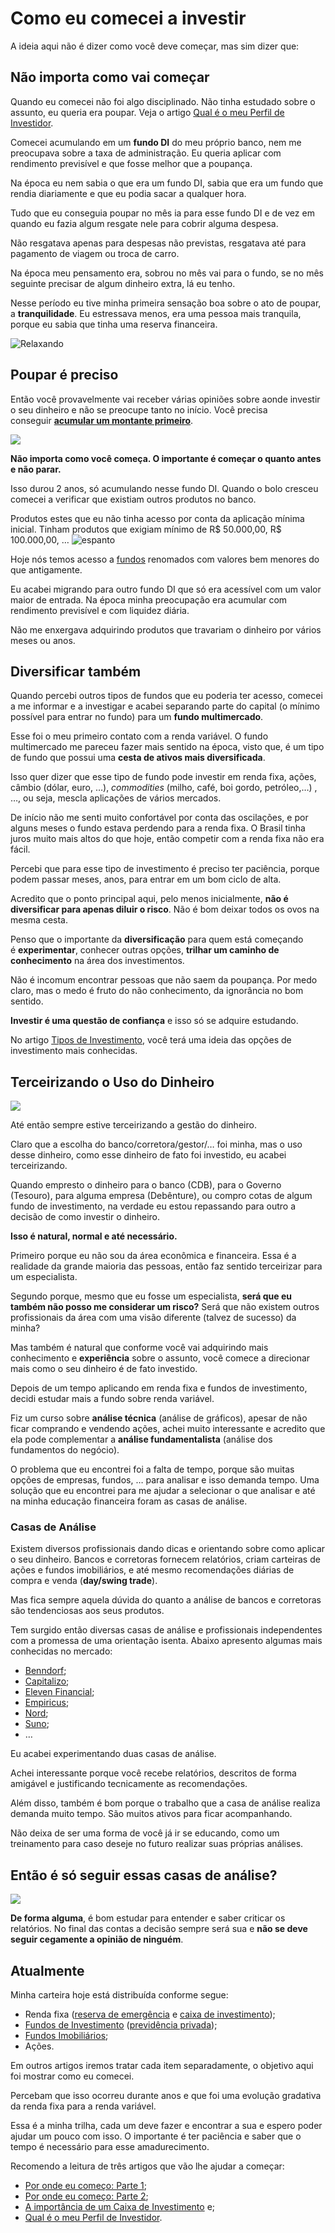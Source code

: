 # Como eu comecei a investir

A ideia aqui não é dizer como você deve começar, mas sim dizer que:

## Não importa como vai começar

Quando eu comecei não foi algo disciplinado. Não tinha estudado sobre o assunto, eu queria era poupar. Veja o artigo [Qual é o meu Perfil de Investidor]().

Comecei acumulando em um **fundo DI** do meu próprio banco, nem me preocupava sobre a taxa de administração. Eu queria aplicar com rendimento previsível e que fosse melhor que a poupança.

Na época eu nem sabia o que era um fundo DI, sabia que era um fundo que rendia diariamente e que eu podia sacar a qualquer hora.

Tudo que eu conseguia poupar no mês ia para esse fundo DI e de vez em quando eu fazia algum resgate nele para cobrir alguma despesa.

Não resgatava apenas para despesas não previstas, resgatava até para pagamento de viagem ou troca de carro.

Na época meu pensamento era, sobrou no mês vai para o fundo, se no mês seguinte precisar de algum dinheiro extra, lá eu tenho.

Nesse período eu tive minha primeira sensação boa sobre o ato de poupar, a **tranquilidade**. Eu estressava menos, era uma pessoa mais tranquila, porque eu sabia que tinha uma reserva financeira.

![Relaxando](https://github.com/jppreti/documents/blob/main/investimento/images/relaxando-2.png)

## Poupar é preciso

Então você provavelmente vai receber várias opiniões sobre aonde investir o seu dinheiro e não se preocupe tanto no início. Você precisa conseguir **[acumular um montante primeiro]()**.

![](https://github.com/jppreti/documents/blob/main/investimento/images/poupando-1.jpg)

**Não importa como você começa. O importante é começar o quanto antes e não parar.**

Isso durou 2 anos, só acumulando nesse fundo DI. Quando o bolo cresceu comecei a verificar que existiam outros produtos no banco.

Produtos estes que eu não tinha acesso por conta da aplicação mínima inicial. Tinham produtos que exigiam mínimo de R$ 50.000,00, R$ 100.000,00, … ![espanto](https://github.com/jppreti/documents/blob/main/investimento/images/espanto.png)

Hoje nós temos acesso a [fundos]() renomados com valores bem menores do que antigamente.

Eu acabei migrando para outro fundo DI que só era acessível com um valor maior de entrada. Na época minha preocupação era acumular com rendimento previsível e com liquidez diária.

Não me enxergava adquirindo produtos que travariam o dinheiro por vários meses ou anos.

## Diversificar também

Quando percebi outros tipos de fundos que eu poderia ter acesso, comecei a me informar e a investigar e acabei separando parte do capital (o mínimo possível para entrar no fundo) para um **fundo multimercado**.

Esse foi o meu primeiro contato com a renda variável. O fundo multimercado me pareceu fazer mais sentido na época, visto que, é um tipo de fundo que possui uma **cesta de ativos mais diversificada**.

Isso quer dizer que esse tipo de fundo pode investir em renda fixa, ações, câmbio (dólar, euro, …), *commodities* (milho, café, boi gordo, petróleo,…) , …, ou seja, mescla aplicações de vários mercados.

De início não me senti muito confortável por conta das oscilações, e por alguns meses o fundo estava perdendo para a renda fixa. O Brasil tinha juros muito mais altos do que hoje, então competir com a renda fixa não era fácil.

Percebi que para esse tipo de investimento é preciso ter paciência, porque podem passar meses, anos, para entrar em um bom ciclo de alta.

Acredito que o ponto principal aqui, pelo menos inicialmente, **não é diversificar para apenas diluir o risco**. Não é bom deixar todos os ovos na mesma cesta.

Penso que o importante da **diversificação** para quem está começando é **experimentar**, conhecer outras opções, **trilhar um caminho de conhecimento** na área dos investimentos.

Não é incomum encontrar pessoas que não saem da poupança. Por medo claro, mas o medo é fruto do não conhecimento, da ignorância no bom sentido.

**Investir é uma questão de confiança** e isso só se adquire estudando.

No artigo [Tipos de Investimento](), você terá uma ideia das opções de investimento mais conhecidas.

## Terceirizando o Uso do Dinheiro

![](https://github.com/jppreti/documents/blob/main/investimento/images/terceirizando.jpg)

Até então sempre estive terceirizando a gestão do dinheiro.

Claro que a escolha do banco/corretora/gestor/… foi minha, mas o uso desse dinheiro, como esse dinheiro de fato foi investido, eu acabei terceirizando.

Quando empresto o dinheiro para o banco (CDB), para o Governo (Tesouro), para alguma empresa (Debênture), ou compro cotas de algum fundo de investimento, na verdade eu estou repassando para outro a decisão de como investir o dinheiro.

**Isso é natural, normal e até necessário.**

Primeiro porque eu não sou da área econômica e financeira. Essa é a realidade da grande maioria das pessoas, então faz sentido terceirizar para um especialista.

Segundo porque, mesmo que eu fosse um especialista, **será que eu também não posso me considerar um risco?** Será que não existem outros profissionais da área com uma visão diferente (talvez de sucesso) da minha?

Mas também é natural que conforme você vai adquirindo mais conhecimento e **experiência** sobre o assunto, você comece a direcionar mais como o seu dinheiro é de fato investido.

Depois de um tempo aplicando em renda fixa e fundos de investimento, decidi estudar mais a fundo sobre renda variável.

Fiz um curso sobre **análise técnica** (análise de gráficos), apesar de não ficar comprando e vendendo ações, achei muito interessante e acredito que ela pode complementar a **análise fundamentalista** (análise dos fundamentos do negócio).

O problema que eu encontrei foi a falta de tempo, porque são muitas opções de empresas, fundos, … para analisar e isso demanda tempo. Uma solução que eu encontrei para me ajudar a selecionar o que analisar e até na minha educação financeira foram as casas de análise.

### Casas de Análise

Existem diversos profissionais dando dicas e orientando sobre como aplicar o seu dinheiro. Bancos e corretoras fornecem relatórios, criam carteiras de ações e fundos imobiliários, e até mesmo recomendações diárias de compra e venda (**day/swing trade**).

Mas fica sempre aquela dúvida do quanto a análise de bancos e corretoras são tendenciosas aos seus produtos.

Tem surgido então diversas casas de análise e profissionais independentes com a promessa de uma orientação isenta. Abaixo apresento algumas mais conhecidas no mercado:

- [Benndorf](https://www.benndorf.com.br/);
- [Capitalizo](https://capitalizo.com.br/);
- [Eleven Financial](https://elevenfinancial.com/);
- [Empiricus](https://www.empiricus.com.br/);
- [Nord](https://www.nordresearch.com.br/);
- [Suno](https://www.sunoresearch.com.br/);
- …

Eu acabei experimentando duas casas de análise.

Achei interessante porque você recebe relatórios, descritos de forma amigável e justificando tecnicamente as recomendações.

Além disso, também é bom porque o trabalho que a casa de análise realiza demanda muito tempo. São muitos ativos para ficar acompanhando.

Não deixa de ser uma forma de você já ir se educando, como um treinamento para caso deseje no futuro realizar suas próprias análises.

## Então é só seguir essas casas de análise?

![](https://github.com/jppreti/documents/blob/main/investimento/images/relaxando.jpg?fit=750%2C553)

**De forma alguma**, é bom estudar para entender e saber criticar os relatórios. No final das contas a decisão sempre será sua e **não se deve seguir cegamente a opinião de ninguém**.

## Atualmente

Minha carteira hoje está distribuída conforme segue:

- Renda fixa ([reserva de emergência]() e [caixa de investimento]());
- [Fundos de Investimento]() ([previdência privada]());
- [Fundos Imobiliários]();
- Ações.

Em outros artigos iremos tratar cada item separadamente, o objetivo aqui foi mostrar como eu comecei.

Percebam que isso ocorreu durante anos e que foi uma evolução gradativa da renda fixa para a renda variável.

Essa é a minha trilha, cada um deve fazer e encontrar a sua e espero poder ajudar um pouco com isso. O importante é ter paciência e saber que o tempo é necessário para esse amadurecimento.

Recomendo a leitura de três artigos que vão lhe ajudar a começar:

- [Por onde eu começo: Parte 1]();
- [Por onde eu começo: Parte 2]();
- [A importância de um Caixa de Investimento]() e;
- [Qual é o meu Perfil de Investidor]().
